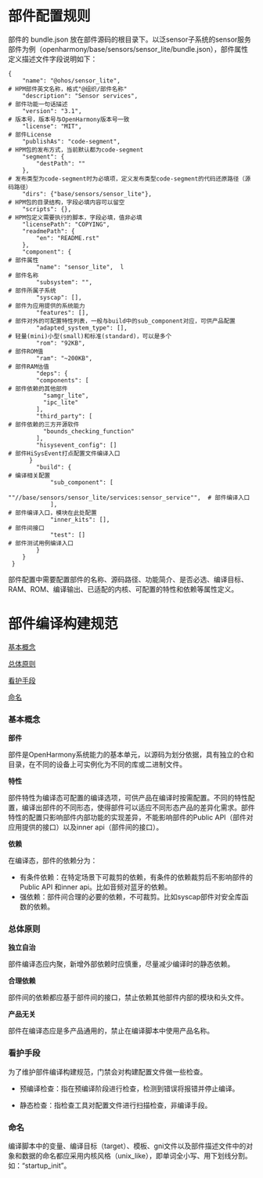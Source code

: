 # 部件配置规则

部件的 bundle.json 放在部件源码的根目录下。以泛sensor子系统的sensor服务部件为例（openharmony/base/sensors/sensor_lite/bundle.json），部件属性定义描述文件字段说明如下：

```shell
{
    "name": "@ohos/sensor_lite",		                                 # HPM部件英文名称，格式"@组织/部件名称"
    "description": "Sensor services",		                             # 部件功能一句话描述	
    "version": "3.1",			                                         # 版本号，版本号与OpenHarmony版本号一致
    "license": "MIT",			                                         # 部件License
    "publishAs": "code-segment",		                                 # HPM包的发布方式，当前默认都为code-segment
    "segment": {										
        "destPath": ""			
    },					                                                 # 发布类型为code-segment时为必填项，定义发布类型code-segment的代码还原路径（源码路径）			
    "dirs": {"base/sensors/sensor_lite"},	                             # HPM包的目录结构，字段必填内容可以留空
    "scripts": {},			                                             # HPM包定义需要执行的脚本，字段必填，值非必填
    "licensePath": "COPYING",			
    "readmePath": {
        "en": "README.rst"
    },
    "component": {			                                             # 部件属性
        "name": "sensor_lite",	l		                                 # 部件名称		
        "subsystem": "",		                                         # 部件所属子系统
        "syscap": [],				                                     # 部件为应用提供的系统能力
        "features": [],                                                  # 部件对外的可配置特性列表，一般与build中的sub_component对应，可供产品配置
        "adapted_system_type": [],		                                 # 轻量(mini)小型(small)和标准(standard)，可以是多个
        "rom": "92KB",                                                   # 部件ROM值
        "ram": "~200KB",                                                 # 部件RAM估值       
        "deps": {                      
        "components": [                                                  # 部件依赖的其他部件
          "samgr_lite",
          "ipc_lite"
        ],
        "third_party": [                                                 # 部件依赖的三方开源软件
          "bounds_checking_function"
        ],
        "hisysevent_config": []                                          # 部件HiSysEvent打点配置文件编译入口
      }         
        "build": {				                                         # 编译相关配置
            "sub_component": [
                ""//base/sensors/sensor_lite/services:sensor_service"",  # 部件编译入口
            ],			                                                 # 部件编译入口，模块在此处配置
            "inner_kits": [],						                     # 部件间接口
            "test": []							                         # 部件测试用例编译入口
        }
    }
 }
```

部件配置中需要配置部件的名称、源码路径、功能简介、是否必选、编译目标、RAM、ROM、编译输出、已适配的内核、可配置的特性和依赖等属性定义。

# 部件编译构建规范

[基本概念](#基本概念)

[总体原则](#总体原则)

[看护手段](#看护手段)

[命名](#命名)

### 基本概念<a id="基本概念"></a>

**部件**

部件是OpenHarmony系统能力的基本单元，以源码为划分依据，具有独立的仓和目录，在不同的设备上可实例化为不同的库或二进制文件。

**特性**

部件特性为编译态可配置的编译选项，可供产品在编译时按需配置。不同的特性配置，编译出部件的不同形态，使得部件可以适应不同形态产品的差异化需求。部件特性的配置只影响部件内部功能的实现差异，不能影响部件的Public API（部件对应用提供的接口）以及inner api（部件间的接口）。

**依赖**

在编译态，部件的依赖分为：

- 有条件依赖：在特定场景下可裁剪的依赖，有条件的依赖裁剪后不影响部件的Public API 和inner api。比如音频对蓝牙的依赖。
- 强依赖：部件间合理的必要的依赖，不可裁剪。比如syscap部件对安全库函数的依赖。

### 总体原则<a id="总体原则"></a>

**独立自治**

部件编译态应内聚，新增外部依赖时应慎重，尽量减少编译时的静态依赖。

**合理依赖**

部件间的依赖都应基于部件间的接口，禁止依赖其他部件内部的模块和头文件。

**产品无关**

部件在编译态应是多产品通用的，禁止在编译脚本中使用产品名称。

### 看护手段<a id="看护手段"></a>

为了维护部件编译构建规范，门禁会对构建配置文件做一些检查。

- 预编译检查：指在预编译阶段进行检查，检测到错误将报错并停止编译。

- 静态检查：指检查工具对配置文件进行扫描检查，非编译手段。

### 命名<a id="命名"></a>

编译脚本中的变量、编译目标（target）、模板、gni文件以及部件描述文件中的对象和数据的命名都应采用内核风格（unix_like），即单词全小写、用下划线分割。如：“startup_init”。






